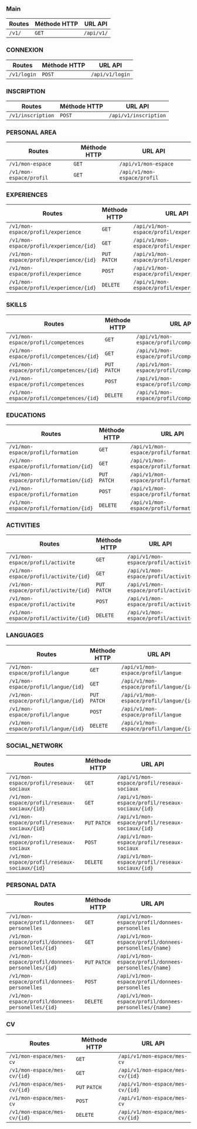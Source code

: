 ### Main
| Routes | Méthode HTTP | URL API |
|--|--|--|
| `/v1/` | `GET` | `/api/v1/` |

### CONNEXION
| Routes | Méthode HTTP | URL API |
|--|--|--|
| `/v1/login` | `POST` | `/api/v1/login` |

### INSCRIPTION
| Routes | Méthode HTTP | URL API |
|--|--|--|
| `/v1/inscription` | `POST` | `/api/v1/inscription` | 

### PERSONAL AREA
| Routes | Méthode HTTP | URL API |
|--|--|--|
| `/v1/mon-espace` | `GET` | `/api/v1/mon-espace` | 
| `/v1/mon-espace/profil` | `GET` | `/api/v1/mon-espace/profil` | 

### EXPERIENCES
| Routes | Méthode HTTP | URL API |
|--|--|--|
| `/v1/mon-espace/profil/experience` | `GET` | `/api/v1/mon-espace/profil/experience` |
| `/v1/mon-espace/profil/experience/{id}` | `GET` | `/api/v1/mon-espace/profil/experience/{id}` | 
| `/v1/mon-espace/profil/experience/{id}` | `PUT` `PATCH` | `/api/v1/mon-espace/profil/experience/{id}`| 
| `/v1/mon-espace/profil/experience` | `POST` | `/api/v1/mon-espace/profil/experience` | 
| `/v1/mon-espace/profil/experience/{id}` | `DELETE` | `/api/v1/mon-espace/profil/experience/{id}` |

### SKILLS
| Routes | Méthode HTTP | URL API |
|--|--|--|
| `/v1/mon-espace/profil/competences` | `GET` | `/api/v1/mon-espace/profil/competences` | 
| `/v1/mon-espace/profil/competences/{id}` | `GET` | `/api/v1/mon-espace/profil/competences/{id}` |
| `/v1/mon-espace/profil/competences/{id}` | `PUT` `PATCH` | `/api/v1/mon-espace/profil/competences/{id}`| 
| `/v1/mon-espace/profil/competences` | `POST` | `/api/v1/mon-espace/profil/competences` |
| `/v1/mon-espace/profil/competences/{id}` | `DELETE` | `/api/v1/mon-espace/profil/competences/{id}` |

### EDUCATIONS
| Routes | Méthode HTTP | URL API |
|--|--|--|
| `/v1/mon-espace/profil/formation` | `GET` | `/api/v1/mon-espace/profil/formation` |
| `/v1/mon-espace/profil/formation/{id}` | `GET` | `/api/v1/mon-espace/profil/formation/{id}` |
| `/v1/mon-espace/profil/formation/{id}` | `PUT` `PATCH` | `/api/v1/mon-espace/profil/formation/{id}`|
| `/v1/mon-espace/profil/formation` | `POST` | `/api/v1/mon-espace/profil/formation` |
| `/v1/mon-espace/profil/formation/{id}` | `DELETE` | `/api/v1/mon-espace/profil/formation/{id}` | 

### ACTIVITIES
| Routes | Méthode HTTP | URL API |
|--|--|--|
| `/v1/mon-espace/profil/activite` | `GET` | `/api/v1/mon-espace/profil/activite` | 
| `/v1/mon-espace/profil/activite/{id}` | `GET` | `/api/v1/mon-espace/profil/activite` | 
| `/v1/mon-espace/profil/activite/{id}` | `PUT` `PATCH` | `/api/v1/mon-espace/profil/activite`| 
| `/v1/mon-espace/profil/activite` | `POST` | `/api/v1/mon-espace/profil/activite` |
| `/v1/mon-espace/profil/activite/{id}` | `DELETE` | `/api/v1/mon-espace/profil/activite` |

### LANGUAGES
| Routes | Méthode HTTP | URL API |
|--|--|--|
| `/v1/mon-espace/profil/langue` | `GET` | `/api/v1/mon-espace/profil/langue` |
| `/v1/mon-espace/profil/langue/{id}` | `GET` | `/api/v1/mon-espace/profil/langue/{id}` |
| `/v1/mon-espace/profil/langue/{id}` | `PUT` `PATCH` | `/api/v1/mon-espace/profil/langue/{id}` |
| `/v1/mon-espace/profil/langue` | `POST` | `/api/v1/mon-espace/profil/langue` |
| `/v1/mon-espace/profil/langue/{id}` | `DELETE` | `/api/v1/mon-espace/profil/langue/{id}` |

### SOCIAL_NETWORK
| Routes | Méthode HTTP | URL API |
|--|--|--|
| `/v1/mon-espace/profil/reseaux-sociaux` | `GET` | `/api/v1/mon-espace/profil/reseaux-sociaux` |
| `/v1/mon-espace/profil/reseaux-sociaux/{id}` | `GET` | `/api/v1/mon-espace/profil/reseaux-sociaux/{id}` |
| `/v1/mon-espace/profil/reseaux-sociaux/{id}` | `PUT` `PATCH` | `/api/v1/mon-espace/profil/reseaux-sociaux/{id}` |
| `/v1/mon-espace/profil/reseaux-sociaux` | `POST` | `/api/v1/mon-espace/profil/reseaux-sociaux` |
| `/v1/mon-espace/profil/reseaux-sociaux/{id}` | `DELETE` | `/api/v1/mon-espace/profil/reseaux-sociaux/{id}` |


### PERSONAL DATA
| Routes | Méthode HTTP | URL API |
|--|--|--|
| `/v1/mon-espace/profil/donnees-personelles` | `GET` | `/api/v1/mon-espace/profil/donnees-personelles` |
| `/v1/mon-espace/profil/donnees-personelles/{id}` | `GET` | `/api/v1/mon-espace/profil/donnees-personelles/{name}` |
| `/v1/mon-espace/profil/donnees-personelles/{id}` | `PUT` `PATCH` | `/api/v1/mon-espace/profil/donnees-personelles/{name}`|
| `/v1/mon-espace/profil/donnees-personelles` | `POST` | `/api/v1/mon-espace/profil/donnees-personelles` |
| `/v1/mon-espace/profil/donnees-personelles/{id}` | `DELETE` | `/api/v1/mon-espace/profil/donnees-personelles/{name}` |


### CV
| Routes | Méthode HTTP | URL API |
|--|--|--|
| `/v1/mon-espace/mes-cv` | `GET` | `/api/v1/mon-espace/mes-cv` |
| `/v1/mon-espace/mes-cv/{id}` | `GET` | `/api/v1/mon-espace/mes-cv/{id}` |
| `/v1/mon-espace/mes-cv/{id}` | `PUT` `PATCH` | `/api/v1/mon-espace/mes-cv/{id}` |
| `/v1/mon-espace/mes-cv` | `POST` | `/api/v1/mon-espace/mes-cv` |
| `/v1/mon-espace/mes-cv/{id}` | `DELETE` | `/api/v1/mon-espace/mes-cv/{id}` |
